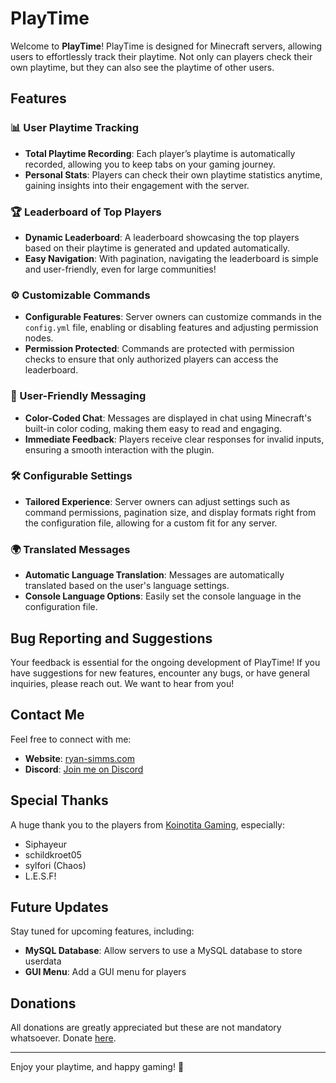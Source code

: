 # PlayTime

Welcome to **PlayTime**!
PlayTime is designed for Minecraft servers, allowing users to effortlessly track their playtime. Not only can players check their own playtime, but they can also see the playtime of other users.

## Features

### 📊 User Playtime Tracking
- **Total Playtime Recording**: Each player’s playtime is automatically recorded, allowing you to keep tabs on your gaming journey.
- **Personal Stats**: Players can check their own playtime statistics anytime, gaining insights into their engagement with the server.

### 🏆 Leaderboard of Top Players
- **Dynamic Leaderboard**: A leaderboard showcasing the top players based on their playtime is generated and updated automatically.
- **Easy Navigation**: With pagination, navigating the leaderboard is simple and user-friendly, even for large communities!

### ⚙️ Customizable Commands
- **Configurable Features**: Server owners can customize commands in the `config.yml` file, enabling or disabling features and adjusting permission nodes.
- **Permission Protected**: Commands are protected with permission checks to ensure that only authorized players can access the leaderboard.

### 💬 User-Friendly Messaging
- **Color-Coded Chat**: Messages are displayed in chat using Minecraft's built-in color coding, making them easy to read and engaging.
- **Immediate Feedback**: Players receive clear responses for invalid inputs, ensuring a smooth interaction with the plugin.

### 🛠️ Configurable Settings
- **Tailored Experience**: Server owners can adjust settings such as command permissions, pagination size, and display formats right from the configuration file, allowing for a custom fit for any server.

### 🌍 Translated Messages
- **Automatic Language Translation**: Messages are automatically translated based on the user's language settings.
- **Console Language Options**: Easily set the console language in the configuration file.

## Bug Reporting and Suggestions
Your feedback is essential for the ongoing development of PlayTime! If you have suggestions for new features, encounter any bugs, or have general inquiries, please reach out. We want to hear from you!

## Contact Me
Feel free to connect with me:
- **Website**: [ryan-simms.com](https://www.ryan-simms.com/)
- **Discord**: [Join me on Discord](https://discordapp.com/users/208345026340585473/)

## Special Thanks
A huge thank you to the players from [Koinotita Gaming](https://discord.gg/hEHeTbc), especially:
- Siphayeur
- schildkroet05
- sylfori (Chaos)
- L.E.S.F!

## Future Updates
Stay tuned for upcoming features, including:
- **MySQL Database**: Allow servers to use a MySQL database to store userdata
- **GUI Menu**: Add a GUI menu for players

## Donations
All donations are greatly appreciated but these are not mandatory whatsoever. Donate [here](https://www.paypal.com/donate/?hosted_button_id=LY743CZEZXEVL).

---

Enjoy your playtime, and happy gaming! 🎉
